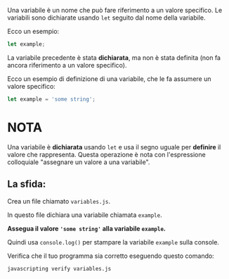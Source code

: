 Una variabile è un nome che può fare riferimento a un valore specifico. Le variabili sono dichiarate usando `let` seguito dal nome della variabile.

Ecco un esempio:

```js
let example;
```

La variabile precedente è stata **dichiarata**, ma non è stata definita (non fa ancora riferimento a un valore specifico).

Ecco un esempio di definizione di una variabile, che le fa assumere un valore specifico:

```js
let example = 'some string';
```

# NOTA

Una variabile è **dichiarata** usando `let` e usa il segno uguale per **definire** il valore che rappresenta. Questa operazione è nota con l'espressione colloquiale "assegnare un valore a una variabile".

## La sfida:

Crea un file chiamato `variables.js`.

In questo file dichiara una variabile chiamata `example`.

**Assegua il valore `'some string'` alla variabile `example`.**

Quindi usa `console.log()` per stampare la variabile `example` sulla console.

Verifica che il tuo programma sia corretto eseguendo questo comando:

`javascripting verify variables.js`

